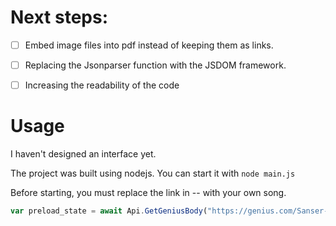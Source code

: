 # Next steps:

- [ ] Embed image files into pdf instead of keeping them as links.
- [ ] Replacing the Jsonparser function with the JSDOM framework.
- [ ] Increasing the readability of the code



# Usage

I haven't designed an interface yet.

The project was built using nodejs. You can start it with `node main.js`

Before starting, you must replace the link in -- with your own song.

```js
var preload_state = await Api.GetGeniusBody("https://genius.com/Sanser-susamam-lyrics")
```





